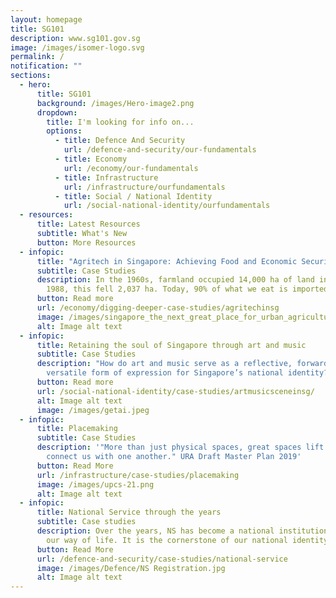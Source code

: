 ```yaml
---
layout: homepage
title: SG101
description: www.sg101.gov.sg
image: /images/isomer-logo.svg
permalink: /
notification: ""
sections:
  - hero:
      title: SG101
      background: /images/Hero-image2.png
      dropdown:
        title: I'm looking for info on...
        options:
          - title: Defence And Security
            url: /defence-and-security/our-fundamentals
          - title: Economy
            url: /economy/our-fundamentals
          - title: Infrastructure
            url: /infrastructure/ourfundamentals
          - title: Social / National Identity
            url: /social-national-identity/ourfundamentals
  - resources:
      title: Latest Resources
      subtitle: What's New
      button: More Resources
  - infopic:
      title: "Agritech in Singapore: Achieving Food and Economic Security"
      subtitle: Case Studies
      description: In the 1960s, farmland occupied 14,000 ha of land in Singapore. By
        1988, this fell 2,037 ha. Today, 90% of what we eat is imported…
      button: Read more
      url: /economy/digging-deeper-case-studies/agritechinsg
      image: /images/singapore_the_next_great_place_for_urban_agriculture_01.jpeg
      alt: Image alt text
  - infopic:
      title: Retaining the soul of Singapore through art and music
      subtitle: Case Studies
      description: "How do art and music serve as a reflective, forward-looking and
        versatile form of expression for Singapore’s national identity? "
      button: Read more
      url: /social-national-identity/case-studies/artmusicsceneinsg/
      alt: Image alt text
      image: /images/getai.jpeg
  - infopic:
      title: Placemaking
      subtitle: Case Studies
      description: '"More than just physical spaces, great spaces lift our spirits and
        connect us with one another." URA Draft Master Plan 2019'
      button: Read More
      url: /infrastructure/case-studies/placemaking
      image: /images/upcs-21.png
      alt: Image alt text
  - infopic:
      title: National Service through the years
      subtitle: Case studies
      description: Over the years, NS has become a national institution and part of
        our way of life. It is the cornerstone of our national identity…
      button: Read More
      url: /defence-and-security/case-studies/national-service
      image: /images/Defence/NS Registration.jpg
      alt: Image alt text
---
```

